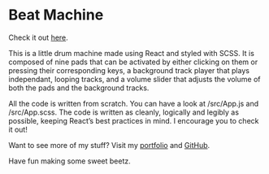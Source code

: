 # Beat Machine

Check it out [here](https://mackenziewritescode.github.io/markdown-app/).

This is a little drum machine made using React and styled with SCSS. It is composed of nine pads that can be activated by either clicking on them or pressing their corresponding keys, a background track player that plays independant, looping tracks, and a volume slider that adjusts the volume of both the pads and the background tracks.

All the code is written from scratch. You can have a look at /src/App.js and /src/App.scss. The code is written as cleanly, logically and legibly as possible, keeping React’s best practices in mind. I encourage you to check it out!

Want to see more of my stuff? Visit my [portfolio](http://www.sunkenworld.com/about/) and [GitHub](https://github.com/mackenziewritescode).

Have fun making some sweet beetz.

